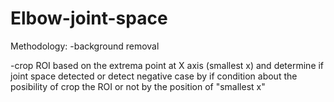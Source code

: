 # Elbow-joint-space
Methodology:
-background removal

-crop ROI based on the extrema point at  X  axis (smallest x) and determine if joint space detected or detect negative case by if condition about the posibility of crop the ROI or not by the position of "smallest x"
